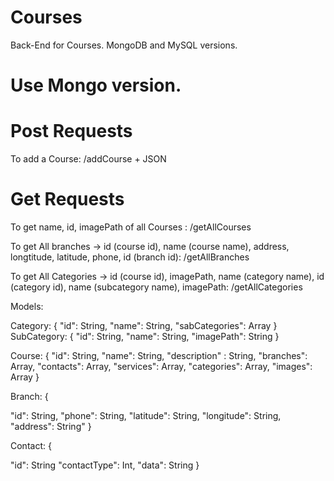 # Courses
Back-End for Courses. MongoDB and MySQL versions.

# Use Mongo version.

# Post Requests

To add a Course: /addCourse + JSON

# Get Requests

To get name, id, imagePath of all Courses :      /getAllCourses

To get All branches -> id (course id), name (course name), address, longtitude, latitude, phone, id (branch id):     /getAllBranches

To get All Categories -> id (course id), imagePath, name (category name), id (category id), name (subcategory name), imagePath: /getAllCategories


Models:

Category: {
    "id": String,
    "name": String,
    "sabCategories": Array<SubCategory>
}
SubCategory: {
    "id": String,
    "name": String,
    "imagePath": String
}

Course: {
  "id": String,
  "name": String,
  "description" : String,
  "branches": Array<Branch>,
  "contacts": Array<Contact>,
  "services": Array<Service>,
  "categories": Array<Category>,
  "images": Array<CourseImage>
}

Branch:
{

  "id": String,
  "phone": String,
  "latitude": String,
  "longitude": String,
  "address": String"
}

Contact: 
{

  "id": String
  "contactType": Int,
  "data": String
}

